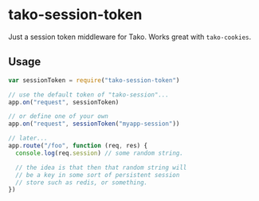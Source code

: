 # tako-session-token

Just a session token middleware for Tako.  Works great with
`tako-cookies`.

## Usage

```javascript
var sessionToken = require("tako-session-token")

// use the default token of "tako-session"...
app.on("request", sessionToken)

// or define one of your own
app.on("request", sessionToken("myapp-session"))

// later...
app.route("/foo", function (req, res) {
  console.log(req.session) // some random string.

  // the idea is that then that random string will
  // be a key in some sort of persistent session
  // store such as redis, or something.
})
```

